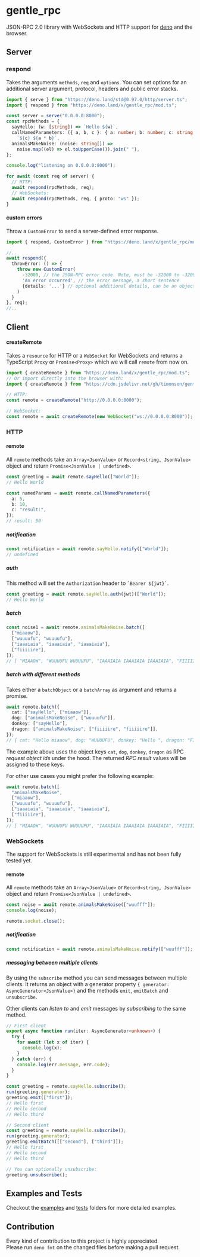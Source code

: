 # gentle_rpc

JSON-RPC 2.0 library with WebSockets and HTTP support for
[deno](https://github.com/denoland/deno) and the browser.

## Server

### respond

Takes the arguments `methods`, `req` and `options`. You can set options for an
additional server argument, protocol, headers and public error stacks.

```typescript
import { serve } from "https://deno.land/std@0.97.0/http/server.ts";
import { respond } from "https://deno.land/x/gentle_rpc/mod.ts";

const server = serve("0.0.0.0:8000");
const rpcMethods = {
  sayHello: (w: [string]) => `Hello ${w}`,
  callNamedParameters: ({ a, b, c }: { a: number; b: number; c: string }) =>
    `${c} ${a * b}`,
  animalsMakeNoise: (noise: string[]) =>
    noise.map((el) => el.toUpperCase()).join(" "),
};

console.log("listening on 0.0.0.0:8000");

for await (const req of server) {
  // HTTP:
  await respond(rpcMethods, req);
  // WebSockets:
  await respond(rpcMethods, req, { proto: "ws" });
}
```

#### custom errors

Throw a `CustomError` to send a server-defined error response.

```typescript
import { respond, CustomError } from "https://deno.land/x/gentle_rpc/mod.ts";

//..
await respond({
  throwError: () => {
    throw new CustomError(
      -32000, // the JSON-RPC error code. Note, must be -32000 to -32099
      'An error occurred', // the error message, a short sentence
      {details: '...'} // optional additional details, can be an object, primitive, etc (any)
    )
  }
}, req);
//..
```

## Client

#### createRemote

Takes a `resource` for HTTP or a `WebSocket` for WebSockets and returns a
TypeScript `Proxy` or `Promise<Proxy>` which we will call `remote` from now on.

```typescript
import { createRemote } from "https://deno.land/x/gentle_rpc/mod.ts";
// Or import directly into the browser with:
import { createRemote } from "https://cdn.jsdelivr.net/gh/timonson/gentle_rpc@v2.8/client/dist/remote.js";

// HTTP:
const remote = createRemote("http://0.0.0.0:8000");

// WebSocket:
const remote = await createRemote(new WebSocket("ws://0.0.0.0:8000"));
```

### HTTP

#### remote

All `remote` methods take an `Array<JsonValue>` or `Record<string, JsonValue>`
object and return `Promise<JsonValue | undefined>`.

```typescript
const greeting = await remote.sayHello(["World"]);
// Hello World

const namedParams = await remote.callNamedParameters({
  a: 5,
  b: 10,
  c: "result:",
});
// result: 50
```

##### notification

```typescript
const notification = await remote.sayHello.notify(["World"]);
// undefined
```

##### auth

This method will set the `Authorization` header to `` `Bearer ${jwt}` ``.

```typescript
const greeting = await remote.sayHello.auth(jwt)(["World"]);
// Hello World
```

##### batch

```typescript
const noise1 = await remote.animalsMakeNoise.batch([
  ["miaaow"],
  ["wuuuufu", "wuuuufu"],
  ["iaaaiaia", "iaaaiaia", "iaaaiaia"],
  ["fiiiiire"],
]);
// [ "MIAAOW", "WUUUUFU WUUUUFU", "IAAAIAIA IAAAIAIA IAAAIAIA", "FIIIIIRE" ]
```

##### batch with different methods

Takes either a `batchObject` or a `batchArray` as argument and returns a
promise.

```typescript
await remote.batch({
  cat: ["sayHello", ["miaaow"]],
  dog: ["animalsMakeNoise", ["wuuuufu"]],
  donkey: ["sayHello"],
  dragon: ["animalsMakeNoise", ["fiiiiire", "fiiiiire"]],
});
// { cat: "Hello miaaow", dog: "WUUUUFU", donkey: "Hello ", dragon: "FIIIIIRE FIIIIIRE" }
```

The example above uses the object keys `cat`, `dog`, `donkey`, `dragon` as RPC
_request object ids_ under the hood. The returned _RPC result_ values will be
assigned to these keys.

For other use cases you might prefer the following example:

```typescript
await remote.batch([
  "animalsMakeNoise",
  ["miaaow"],
  ["wuuuufu", "wuuuufu"],
  ["iaaaiaia", "iaaaiaia", "iaaaiaia"],
  ["fiiiiire"],
]);
// [ "MIAAOW", "WUUUUFU WUUUUFU", "IAAAIAIA IAAAIAIA IAAAIAIA", "FIIIIIRE" ]
```

### WebSockets

The support for WebSockets is still experimental and has not been fully tested
yet.

#### remote

All `remote` methods take an `Array<JsonValue>` or `Record<string, JsonValue>`
object and return `Promise<JsonValue | undefined>`.

```typescript
const noise = await remote.animalsMakeNoise(["wuufff"]);
console.log(noise);

remote.socket.close();
```

##### notification

```typescript
const notification = await remote.animalsMakeNoise.notify(["wuufff"]);
```

##### messaging between multiple clients

By using the `subscribe` method you can send messages between multiple clients.
It returns an object with a generator property
`{ generator: AsyncGenerator<JsonValue>}` and the methods `emit`, `emitBatch`
and `unsubscribe`.

Other clients can _listen to_ and _emit_ messages by _subscribing_ to the same
method.

```typescript
// First client
export async function run(iter: AsyncGenerator<unknown>) {
  try {
    for await (let x of iter) {
      console.log(x);
    }
  } catch (err) {
    console.log(err.message, err.code);
  }
}

const greeting = remote.sayHello.subscribe();
run(greeting.generator);
greeting.emit(["first"]);
// Hello first
// Hello second
// Hello third
```

```typescript
// Second client
const greeting = remote.sayHello.subscribe();
run(greeting.generator);
greeting.emitBatch([["second"], ["third"]]);
// Hello first
// Hello second
// Hello third

// You can optionally unsubscribe:
greeting.unsubscribe();
```

## Examples and Tests

Checkout the
[examples](https://github.com/timonson/gentle_rpc/tree/master/examples) and
[tests](https://github.com/timonson/gentle_rpc/tree/master/tests) folders for
more detailed examples.

## Contribution

Every kind of contribution to this project is highly appreciated.\
Please run `deno fmt` on the changed files before making a pull request.
